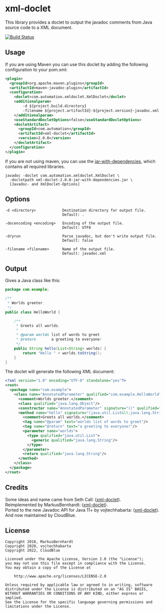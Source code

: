 xml-doclet
=================================

This library provides a doclet to output the javadoc comments from Java source code to a XML document.

[![Build Status](https://github.com/cloudblue/xml-doclet/workflows/Build%20XmlDoclet/badge.svg)](https://github.com/cloudblue/xml-doclet/actions)

Usage
-----

If you are using Maven you can use this doclet by adding the following configuration to your pom.xml:

```xml
<plugin>
  <groupId>org.apache.maven.plugins</groupId>
  <artifactId>maven-javadoc-plugin</artifactId>
  <configuration>
    <doclet>com.automation.xmldoclet.XmlDoclet</doclet>
    <additionalparam>
        -d ${project.build.directory}
        -filename ${project.artifactId}-${project.version}-javadoc.xml
    </additionalparam>
    <useStandardDocletOptions>false</useStandardDocletOptions>
    <docletArtifact>
      <groupId>com.automation</groupId>
      <artifactId>xml-doclet</artifactId>
      <version>2.0.0</version>
    </docletArtifact>
  </configuration>
</plugin>
```

If you are not using maven, you can use the [jar-with-dependencies](), which contains all required libraries.

```shell
javadoc -doclet com.automation.xmldoclet.XmlDoclet \
  -docletpath xml-doclet-2.0.0-jar-with-dependencies.jar \
  [Javadoc- and XmlDoclet-Options]
```

Options
-------

```
-d <directory>            Destination directory for output file.
                          Default: .

-docencoding <encoding>   Encoding of the output file.
                          Default: UTF8

-dryrun                   Parse javadoc, but don't write output file.
                          Default: false

-filename <filename>      Name of the output file.
                          Default: javadoc.xml
```

Output
------

Gives a Java class like this:

```java
package com.example;

/**
 * Worlds greeter.
 */
public class HelloWorld {

    /**
     * Greets all worlds.
     *
     * @param worlds list of words to greet
     * @return       a greeting to everyone!
     */
    public String hello(List<String> worlds) {
        return "Hello " + worlds.toString();
    }
}
```

The doclet will generate the following XML document:

```xml
<?xml version="1.0" encoding="UTF-8" standalone="yes"?>
<root>
  <package name="com.example">
    <class name="AnnotatedParameter" qualified="com.example.HelloWorld" scope="public" abstract="false" error="false" exception="false" externalizable="false" included="true" serializable="false">
      <comment>Worlds greeter.</comment>
      <class qualified="java.lang.Object"/>
      <constructor name="AnnotatedParameter" signature="()" qualified="com.example.HelloWorld" scope="public" final="false" included="true" native="false" synchronized="false" static="false" varArgs="false"/>
      <method name="hello" signature="(java.util.List&lt;java.lang.String&gt;)" qualified="com.example.HelloWorld.hello" scope="public" abstract="false" final="false" included="true" native="false" synchronized="false" static="false" varArgs="false">
        <comment>Greets all worlds.</comment>
        <tag name="@param" text="worlds list of words to greet"/>
        <tag name="@return" text="a greeting to everyone!"/>
        <parameter name="worlds">
          <type qualified="java.util.List">
            <generic qualified="java.lang.String"/>
          </type>
        </parameter>
        <return qualified="java.lang.String"/>
      </method>
    </class>
  </package>
</root>
```

Credits
-------

Some ideas and name came from Seth Call: ([xml-doclet](http://code.google.com/p/xml-doclet)).  
Reimplemented by MarkusBernhardt: ([xml-doclet](https://github.com/MarkusBernhardt/xml-doclet)).  
Ported to the new Javadoc API for Java 11+ by vojtechhabarta: ([xml-doclet](https://github.com/vojtechhabarta/xml-doclet/tree/rewrite-using-new-javadoc-api)).  
And now maintained by CloudBlue.

License
-------

```
Copyright 2018, MarkusBernhardt
Copyright 2020, vojtechhabarta
Copyright 2022, CloudBlue

Licensed under the Apache License, Version 2.0 (the "License");
you may not use this file except in compliance with the License.
You may obtain a copy of the License at

    http://www.apache.org/licenses/LICENSE-2.0

Unless required by applicable law or agreed to in writing, software
distributed under the License is distributed on an "AS IS" BASIS,
WITHOUT WARRANTIES OR CONDITIONS OF ANY KIND, either express or implied.
See the License for the specific language governing permissions and
limitations under the License.
```